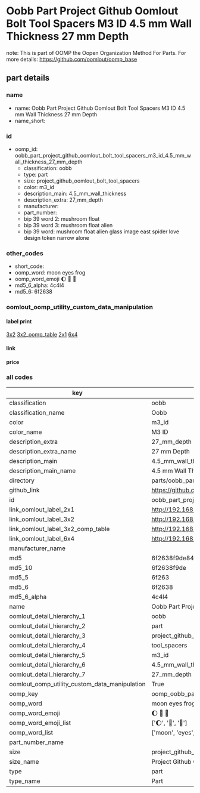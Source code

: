 # Oobb Part Project Github Oomlout Bolt Tool Spacers M3 ID 4.5 mm Wall Thickness 27 mm Depth  

note: This is part of OOMP the Oopen Organization Method For Parts. For more details: https://github.com/oomlout/oomp_base

##  part details
  







### name
* name: Oobb Part Project Github Oomlout Bolt Tool Spacers M3 ID 4.5 mm Wall Thickness 27 mm Depth
* name_short: 
### id
* oomp_id: oobb_part_project_github_oomlout_bolt_tool_spacers_m3_id_4.5_mm_wall_thickness_27_mm_depth
  * classification: oobb
  * type: part
  * size: project_github_oomlout_bolt_tool_spacers
  * color: m3_id
  * description_main: 4.5_mm_wall_thickness
  * description_extra: 27_mm_depth
  * manufacturer: 
  * part_number: 
  * bip 39 word 2: mushroom float
  * bip 39 word 3: mushroom float alien
  * bip 39 word: mushroom float alien glass image east spider love design token narrow alone

### other_codes
* short_code: 
* oomp_word: moon eyes frog
* oomp_word_emoji :moon: :eyes: :frog:
* md5_6_alpha: 4c4l4
* md5_6: 6f2638






### oomlout_oomp_utility_custom_data_manipulation
#### label print
[3x2](http://192.168.1.245:1112/?label=oomp%204c4l4)
[3x2_oomp_table](http://192.168.1.108:1112/?label=oomp%204c4l4)
[2x1](http://192.168.1.242:1112/?label=oomp%204c4l4)
[6x4](http://192.168.1.55:1112/?label=oomp%204c4l4)    

#### link

                              

#### price







### all codes 
| key | value |  
| --- | --- |  
| classification | oobb |  
| classification_name | Oobb |  
| color | m3_id |  
| color_name | M3 ID |  
| description_extra | 27_mm_depth |  
| description_extra_name | 27 mm Depth |  
| description_main | 4.5_mm_wall_thickness |  
| description_main_name | 4.5 mm Wall Thickness |  
| directory | parts/oobb_part_project_github_oomlout_bolt_tool_spacers_m3_id_4.5_mm_wall_thickness_27_mm_depth |  
| github_link | https://github.com/oomlout/oomlout_oomp_part_src/tree/main/parts/oobb_part_project_github_oomlout_bolt_tool_spacers_m3_id_4.5_mm_wall_thickness_27_mm_depth |  
| id | oobb_part_project_github_oomlout_bolt_tool_spacers_m3_id_4.5_mm_wall_thickness_27_mm_depth |  
| link_oomlout_label_2x1 | http://192.168.1.242:1112/?label=oomp%204c4l4 |  
| link_oomlout_label_3x2 | http://192.168.1.245:1112/?label=oomp%204c4l4 |  
| link_oomlout_label_3x2_oomp_table | http://192.168.1.108:1112/?label=oomp%204c4l4 |  
| link_oomlout_label_6x4 | http://192.168.1.55:1112/?label=oomp%204c4l4 |  
| manufacturer_name |  |  
| md5 | 6f2638f9de847a3516b8a62e0c964c8e |  
| md5_10 | 6f2638f9de |  
| md5_5 | 6f263 |  
| md5_6 | 6f2638 |  
| md5_6_alpha | 4c4l4 |  
| name | Oobb Part Project Github Oomlout Bolt Tool Spacers M3 ID 4.5 mm Wall Thickness 27 mm Depth |  
| oomlout_detail_hierarchy_1 | oobb |  
| oomlout_detail_hierarchy_2 | part |  
| oomlout_detail_hierarchy_3 | project_github_bolt |  
| oomlout_detail_hierarchy_4 | tool_spacers |  
| oomlout_detail_hierarchy_5 | m3_id |  
| oomlout_detail_hierarchy_6 | 4.5_mm_wall_thickness |  
| oomlout_detail_hierarchy_7 | 27_mm_depth |  
| oomlout_oomp_utility_custom_data_manipulation | True |  
| oomp_key | oomp_oobb_part_project_github_oomlout_bolt_tool_spacers_m3_id_4.5_mm_wall_thickness_27_mm_depth |  
| oomp_word | moon eyes frog |  
| oomp_word_emoji | :moon: :eyes: :frog: |  
| oomp_word_emoji_list | [':moon:', ':eyes:', ':frog:'] |  
| oomp_word_list | ['moon', 'eyes', 'frog'] |  
| part_number_name |  |  
| size | project_github_oomlout_bolt_tool_spacers |  
| size_name | Project Github Oomlout Bolt Tool Spacers |  
| type | part |  
| type_name | Part |  

